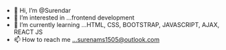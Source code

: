 - 👋 Hi, I’m @Surendar
- 👀 I’m interested in ...frontend development
- 🌱 I’m currently learning ...HTML, CSS, BOOTSTRAP, JAVASCRIPT, AJAX, REACT JS
- 📫 How to reach me ...surenams1505@outlook.com

<!---
Suren2011/Suren2011 is a ✨ special ✨ repository because its `README.md` (this file) appears on your GitHub profile.
You can click the Preview link to take a look at your changes.
--->
